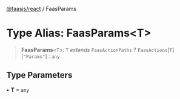 [@faasjs/react](../README.md) / FaasParams

# Type Alias: FaasParams\<T\>

> **FaasParams**\<`T`\>: `T` *extends* `FaasActionPaths` ? `FaasActions`\[`T`\]\[`"Params"`\] : `any`

## Type Parameters

• **T** = `any`

